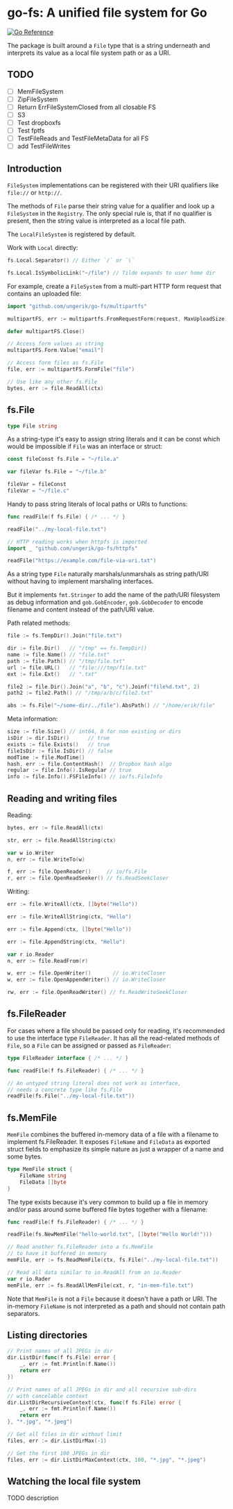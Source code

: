 go-fs: A unified file system for Go
===================================

[![Go Reference](https://pkg.go.dev/badge/github.com/ungerik/go-fs.svg)](https://pkg.go.dev/github.com/ungerik/go-fs)

The package is built around a `File` type that is a string underneath
and interprets its value as a local file system path or as a URI.

TODO
----

- [ ] MemFileSystem
- [ ] ZipFileSystem
- [ ] Return ErrFileSystemClosed from all closable FS
- [ ] S3
- [ ] Test dropboxfs
- [ ] Test fptfs
- [ ] TestFileReads and TestFileMetaData for all FS
- [ ] add TestFileWrites

Introduction
------------

`FileSystem` implementations can be registered with their
URI qualifiers like `file://` or `http://`.

The methods of `File` parse their string value for a qualifier
and look up a `FileSystem` in the `Registry`.
The only special rule is, that if no qualifier is present,
then the string value is interpreted as a local file path.

The `LocalFileSystem` is registered by default.

Work with `Local` directly:

```go
fs.Local.Separator() // Either `/` or `\`

fs.Local.IsSymbolicLink("~/file") // Tilde expands to user home dir
```

For example, create a `FileSystem` from a multi-part
HTTP form request that contains an uploaded file: 

```go
import "github.com/ungerik/go-fs/multipartfs"

multipartFS, err := multipartfs.FromRequestForm(request, MaxUploadSize)

defer multipartFS.Close()

// Access form values as string
multipartFS.Form.Value["email"] 

// Access form files as fs.File
file, err := multipartFS.FormFile("file")

// Use like any other fs.File
bytes, err := file.ReadAll(ctx)
```

fs.File
-------

```go
type File string
```

As a string-type it's easy to assign string literals and it can be const
which would be impossible if `File` was an interface or struct:

```go
const fileConst fs.File = "~/file.a"

var fileVar fs.File = "~/file.b"

fileVar = fileConst
fileVar = "~/file.c"
```

Handy to pass string literals of local paths or URIs to functions:

```go
func readFile(f fs.File) { /* ... */ }

readFile("../my-local-file.txt")

// HTTP reading works when httpfs is imported
import _ "github.com/ungerik/go-fs/httpfs"

readFile("https://example.com/file-via-uri.txt")
```

As a string type `File` naturally marshals/unmarshals as string path/URI
without having to implement marshaling interfaces.

But it implements `fmt.Stringer` to add the name of the path/URI filesystem
as debug information and `gob.GobEncoder`, `gob.GobDecoder` to
encode filename and content instead of the path/URI value.

Path related methods:

```go
file := fs.TempDir().Join("file.txt")

dir := file.Dir()   // "/tmp" == fs.TempDir()
name := file.Name() // "file.txt"
path := file.Path() // "/tmp/file.txt"
url := file.URL()   // "file:///tmp/file.txt"
ext := file.Ext()   // ".txt"

file2 := file.Dir().Join("a", "b", "c").Joinf("file%d.txt", 2)
path2 := file2.Path() // "/tmp/a/b/c/file2.txt"

abs := fs.File("~/some-dir/../file").AbsPath() // "/home/erik/file"
```

Meta information:

```go
size := file.Size() // int64, 0 for non existing or dirs
isDir := dir.IsDir()      // true
exists := file.Exists()   // true
fileIsDir := file.IsDir() // false
modTime := file.ModTime()
hash, err := file.ContentHash()  // Dropbox hash algo
regular := file.Info().IsRegular // true
info := file.Info().FSFileInfo() // io/fs.FileInfo
```

Reading and writing files
-------------------------

Reading:

```go
bytes, err := file.ReadAll(ctx)

str, err := file.ReadAllString(ctx)

var w io.Writer
n, err := file.WriteTo(w)

f, err := file.OpenReader()     // io/fs.File 
r, err := file.OpenReadSeeker() // fs.ReadSeekCloser

```

Writing:

```go
err := file.WriteAll(ctx, []byte("Hello"))

err := file.WriteAllString(ctx, "Hello")

err := file.Append(ctx, []byte("Hello"))

err := file.AppendString(ctx, "Hello")

var r io.Reader
n, err := file.ReadFrom(r)

w, err := file.OpenWriter()       // io.WriteCloser
w, err := file.OpenAppendWriter() // io.WriteCloser

rw, err := file.OpenReadWriter() // fs.ReadWriteSeekCloser
```

fs.FileReader
-------------

For cases where a file should be passed only for reading,
it's recommended to use the interface type `FileReader`.
It has all the read-related methods of `File`, so a `File` can be assigned
or passed as `FileReader`:

```go
type FileReader interface { /* ... */ }
```

```go
func readFile(f fs.FileReader) { /* ... */ }

// An untyped string literal does not work as interface,
// needs a concrete type like fs.File
readFile(fs.File("../my-local-file.txt"))
```

fs.MemFile
----------

`MemFile` combines the buffered in-memory data of a file
with a filename to implement fs.FileReader.
It exposes `FileName` and `FileData` as exported struct fields to emphasize
its simple nature as just a wrapper of a name and some bytes.

```go
type MemFile struct {
	FileName string
	FileData []byte
}
```

The type exists because it's very common to build up a file in memory
and/or pass around some buffered file bytes together with a filename:

```go
func readFile(f fs.FileReader) { /* ... */ }

readFile(fs.NewMemFile("hello-world.txt", []byte("Hello World!")))

// Read another fs.FileReader into a fs.MemFile
// to have it buffered in memory
memFile, err := fs.ReadMemFile(ctx, fs.File("../my-local-file.txt"))

// Read all data similar to io.ReadAll from an io.Reader
var r io.Rader
memFile, err := fs.ReadAllMemFile(cxt, r, "in-mem-file.txt")
```

Note that `MemFile` is not a `File` because it doesn't have a path or URI.
The in-memory `FileName` is not interpreted as a path and should not contain
path separators.

Listing directories
-------------------

```go
// Print names of all JPEGs in dir
dir.ListDir(func(f fs.File) error {
	_, err := fmt.Println(f.Name())
	return err
})

// Print names of all JPEGs in dir and all recursive sub-dirs
// with cancelable context
dir.ListDirRecursiveContext(ctx, func(f fs.File) error {
	_, err := fmt.Println(f.Name())
	return err
}, "*.jpg", "*.jpeg")

// Get all files in dir without limit
files, err := dir.ListDirMax(-1)

// Get the first 100 JPEGs in dir
files, err := dir.ListDirMaxContext(ctx, 100, "*.jpg", "*.jpeg")
```

Watching the local file system
------------------------------

TODO description
